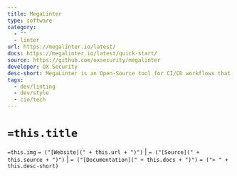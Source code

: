 ```yaml
---
title: MegaLinter
type: software
category:
  - ""
  - linter
url: https://megalinter.io/latest/
docs: https://megalinter.io/latest/quick-start/
source: https://github.com/oxsecurity/megalinter
developer: OX Security
desc-short: MegaLinter is an Open-Source tool for CI/CD workflows that analyzes the consistency of your code, IAC, configuration, and scripts in your repository sources, to ensure all your projects sources are clean and formatted whatever IDE/toolbox is used by their developers, powered by OX Security.
tags:
  - dev/linting
  - dev/style
  - cio/tech
---
```

# `=this.title`

`=this.img` `= ("[Website](" + this.url + ")")` |  `= ("[Source](" + this.source + ")")` | `= ("[Documentation](" + this.docs + ")")`
`= ("> " + this.desc-short)`
